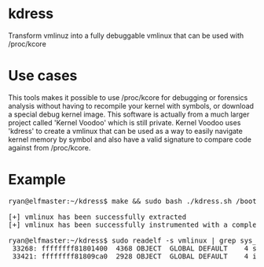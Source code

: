 # kdress
Transform vmlinuz into a fully debuggable vmlinux that can be used with /proc/kcore

# Use cases
This tools makes it possible to use /proc/kcore for debugging or forensics analysis
without having to recompile your kernel with symbols, or download a special debug
kernel image. This software is actually from a much larger project called 'Kernel Voodoo'
which is still private. Kernel Voodoo uses 'kdress' to create a vmlinux that can be
used as a way to easily navigate kernel memory by symbol and also have a valid signature to
compare code against from /proc/kcore.

# Example
<pre>
ryan@elfmaster:~/kdress$ make && sudo bash ./kdress.sh /boot/vmlinuz-`uname -r` vmlinux /boot/System.map-`uname -r`

[+] vmlinux has been successfully extracted
[+] vmlinux has been successfully instrumented with a complete ELF symbol table.

ryan@elfmaster:~/kdress$ sudo readelf -s vmlinux | grep sys_call_table
 33268: ffffffff81801400  4368 OBJECT  GLOBAL DEFAULT    4 sys_call_table
 33421: ffffffff81809ca0  2928 OBJECT  GLOBAL DEFAULT    4 ia32_sys_call_table
</pre>
